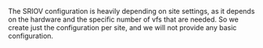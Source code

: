 The SRIOV configuration is heavily depending on site settings,
as it depends on the hardware and the specific number of vfs that
are needed.
So we create just the configuration per site, and we will not provide
any basic configuration.

